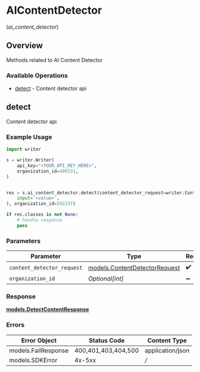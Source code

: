 # AIContentDetector
(*ai_content_detector*)

## Overview

Methods related to AI Content Detector

### Available Operations

* [detect](#detect) - Content detector api

## detect

Content detector api

### Example Usage

```python
import writer

s = writer.Writer(
    api_key="<YOUR_API_KEY_HERE>",
    organization_id=496531,
)


res = s.ai_content_detector.detect(content_detector_request=writer.ContentDetectorRequest(
    input='<value>',
), organization_id=592237)

if res.classes is not None:
    # handle response
    pass

```

### Parameters

| Parameter                                                               | Type                                                                    | Required                                                                | Description                                                             |
| ----------------------------------------------------------------------- | ----------------------------------------------------------------------- | ----------------------------------------------------------------------- | ----------------------------------------------------------------------- |
| `content_detector_request`                                              | [models.ContentDetectorRequest](../../models/contentdetectorrequest.md) | :heavy_check_mark:                                                      | N/A                                                                     |
| `organization_id`                                                       | *Optional[int]*                                                         | :heavy_minus_sign:                                                      | N/A                                                                     |


### Response

**[models.DetectContentResponse](../../models/detectcontentresponse.md)**
### Errors

| Error Object        | Status Code         | Content Type        |
| ------------------- | ------------------- | ------------------- |
| models.FailResponse | 400,401,403,404,500 | application/json    |
| models.SDKError     | 4x-5xx              | */*                 |

